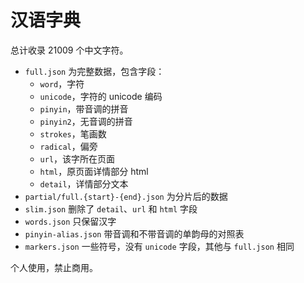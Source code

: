 # 汉语字典

总计收录 21009 个中文字符。

- `full.json` 为完整数据，包含字段：
   - `word`，字符
   - `unicode`，字符的 unicode 编码
   - `pinyin`，带音调的拼音
   - `pinyin2`，无音调的拼音
   - `strokes`，笔画数
   - `radical`，偏旁
   - `url`，该字所在页面
   - `html`，原页面详情部分 html
   - `detail`，详情部分文本
- `partial/full.{start}-{end}.json` 为分片后的数据
- `slim.json` 删除了 `detail`、`url` 和 `html` 字段
- `words.json` 只保留汉字
- `pinyin-alias.json` 带音调和不带音调的单韵母的对照表
- `markers.json` 一些符号，没有 `unicode` 字段，其他与 `full.json` 相同

个人使用，禁止商用。
